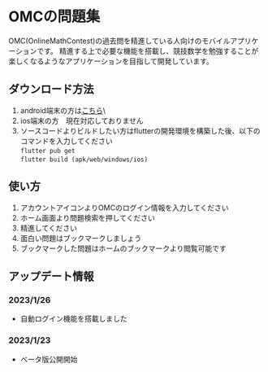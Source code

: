 # OMCの問題集
OMC(OnlineMathContest)の過去問を精進している人向けのモバイルアプリケーションです。
精進する上で必要な機能を搭載し、競技数学を勉強することが楽しくなるようなアプリケーションを目指して開発しています。

## ダウンロード方法
1. android端末の方は[こちら](https://github.com/komeijiren/omc-problems/build\app\outputs\flutter-apk\app-release.apk)\\
2. ios端末の方　現在対応しておりません
3. ソースコードよりビルドしたい方はflutterの開発環境を構築した後、以下のコマンドを入力してください\
```flutter pub get``` \
```flutter build (apk/web/windows/ios)```

## 使い方
1. アカウントアイコンよりOMCのログイン情報を入力してください
2. ホーム画面より問題検索を押してください
3. 精進してください
4. 面白い問題はブックマークしましょう
5. ブックマークした問題はホームのブックマークより閲覧可能です

## アップデート情報
### 2023/1/26
- 自動ログイン機能を搭載しました
### 2023/1/23
- ベータ版公開開始